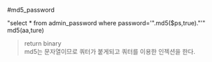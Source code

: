 #md5_password  

"select * from admin_password where password='".md5($ps,true)."'"  
md5(aa,ture)  
> return binary  
md5는 문자열이므로 쿼터가 붙게되고 쿼터를 이용한 인젝션을 한다.  

